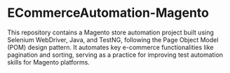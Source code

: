 # ECommerceAutomation-Magento
This repository contains a Magento store automation project built using Selenium WebDriver, Java, and TestNG, following the Page Object Model (POM) design pattern. It automates key e-commerce functionalities like pagination and sorting, serving as a practice for improving test automation skills for Magento platforms.
